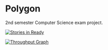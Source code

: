 # Polygon
2nd semester Computer Science exam project.

[![Stories in Ready](https://badge.waffle.io/Bearukun/Polygon.png?label=ready&title=Ready)](http://waffle.io/Bearukun/Polygon)


[![Throughput Graph](https://graphs.waffle.io/Bearukun/Polygon/throughput.svg)](https://waffle.io/Bearukun/Polygon/metrics/throughput)

